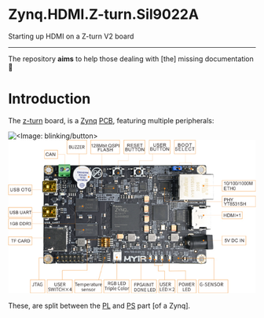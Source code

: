 # Zynq.HDMI.Z-turn.Sil9022A

Starting up HDMI on a Z-turn V2 board

---

The repository **aims** to help those dealing with [the] missing documentation 🥶

# Introduction

The [z-turn][z-turn] board, is a [Zynq][Zynq] [PCB][PCB], featuring multiple peripherals:

![<Image: blinking/button>](img/z-turn.blinks.button.gif)
![<Image: peripherals>](img/z-turn.peripherals.jpg)

These, are split between the [PL][PL] and [PS][PS] part [of a Zynq].

<!-- References/ invisible parts -->

[z-turn]: https://www.myirtech.com/list.asp?id=708
[Zynq]: https://www.amd.com/en/products/adaptive-socs-and-fpgas/soc/zynq-7000.html
[PCB]: https://en.wikipedia.org/wiki/Printed_circuit_board
[PL]: # "Programmable Logic"
[PS]: ### "Processing System"
